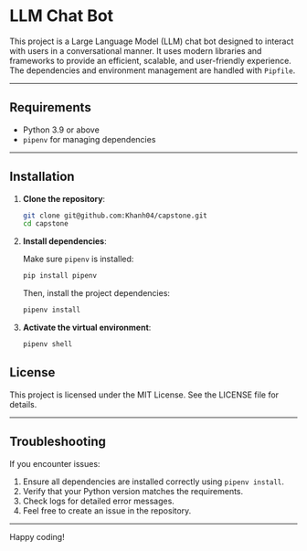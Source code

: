 # LLM Chat Bot

This project is a Large Language Model (LLM) chat bot designed to interact with users in a conversational manner. It uses modern libraries and frameworks to provide an efficient, scalable, and user-friendly experience. The dependencies and environment management are handled with `Pipfile`.

---

## Requirements

- Python 3.9 or above
- `pipenv` for managing dependencies

---

## Installation

1. **Clone the repository**:

   ```bash
   git clone git@github.com:Khanh04/capstone.git
   cd capstone
   ```

2. **Install dependencies**:

   Make sure `pipenv` is installed:
   
   ```bash
   pip install pipenv
   ```

   Then, install the project dependencies:

   ```bash
   pipenv install
   ```

3. **Activate the virtual environment**:

   ```bash
   pipenv shell
   ```

## License

This project is licensed under the MIT License. See the LICENSE file for details.

---

## Troubleshooting

If you encounter issues:

1. Ensure all dependencies are installed correctly using `pipenv install`.
2. Verify that your Python version matches the requirements.
3. Check logs for detailed error messages.
4. Feel free to create an issue in the repository.

---

Happy coding!
